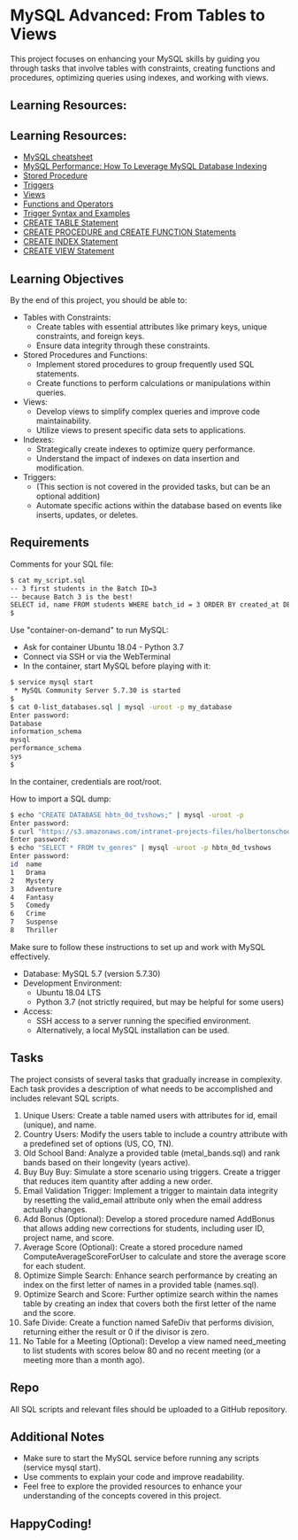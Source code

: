 # MySQL Advanced: From Tables to Views

This project focuses on enhancing your MySQL skills by guiding you through tasks that involve tables with constraints, creating functions and procedures, optimizing queries using indexes, and working with views.


## Learning Resources:
## Learning Resources:
- [MySQL cheatsheet](https://devhints.io/mysql)
- [MySQL Performance: How To Leverage MySQL Database Indexing](https://www.digitalocean.com/community/tutorials/mysql-indexing-for-performance)
- [Stored Procedure](https://dev.mysql.com/doc/refman/5.7/en/stored-programs-defining.html)
- [Triggers](https://dev.mysql.com/doc/refman/5.7/en/triggers.html)
- [Views](https://dev.mysql.com/doc/refman/5.7/en/views.html)
- [Functions and Operators](https://dev.mysql.com/doc/refman/5.7/en/functions.html)
- [Trigger Syntax and Examples](https://dev.mysql.com/doc/refman/5.7/en/trigger-syntax.html)
- [CREATE TABLE Statement](https://dev.mysql.com/doc/refman/5.7/en/create-table.html)
- [CREATE PROCEDURE and CREATE FUNCTION Statements](https://dev.mysql.com/doc/refman/5.7/en/create-procedure.html)
- [CREATE INDEX Statement](https://dev.mysql.com/doc/refman/5.7/en/create-index.html)
- [CREATE VIEW Statement](https://dev.mysql.com/doc/refman/5.7/en/create-view.html)



## Learning Objectives

By the end of this project, you should be able to:

- Tables with Constraints:
    - Create tables with essential attributes like primary keys, unique constraints, and foreign keys.
    - Ensure data integrity through these constraints.
- Stored Procedures and Functions:
    - Implement stored procedures to group frequently used SQL statements.
    - Create functions to perform calculations or manipulations within queries.
- Views:
    - Develop views to simplify complex queries and improve code maintainability.
    - Utilize views to present specific data sets to applications.
- Indexes:
    - Strategically create indexes to optimize query performance.
    - Understand the impact of indexes on data insertion and modification.
- Triggers:
    - (This section is not covered in the provided tasks, but can be an optional addition)
    - Automate specific actions within the database based on events like inserts, updates, or deletes.


## Requirements

Comments for your SQL file:

```bash
$ cat my_script.sql
-- 3 first students in the Batch ID=3
-- because Batch 3 is the best!
SELECT id, name FROM students WHERE batch_id = 3 ORDER BY created_at DESC LIMIT 3;
$
```

Use "container-on-demand" to run MySQL:

- Ask for container Ubuntu 18.04 - Python 3.7
- Connect via SSH or via the WebTerminal
- In the container, start MySQL before playing with it:

```bash
$ service mysql start
 * MySQL Community Server 5.7.30 is started
$
$ cat 0-list_databases.sql | mysql -uroot -p my_database
Enter password: 
Database
information_schema
mysql
performance_schema
sys
$
```

In the container, credentials are root/root.

How to import a SQL dump:

```bash
$ echo "CREATE DATABASE hbtn_0d_tvshows;" | mysql -uroot -p
Enter password: 
$ curl "https://s3.amazonaws.com/intranet-projects-files/holbertonschool-higher-level_programming+/274/hbtn_0d_tvshows.sql" -s | mysql -uroot -p hbtn_0d_tvshows
Enter password: 
$ echo "SELECT * FROM tv_genres" | mysql -uroot -p hbtn_0d_tvshows
Enter password: 
id  name
1   Drama
2   Mystery
3   Adventure
4   Fantasy
5   Comedy
6   Crime
7   Suspense
8   Thriller
```

Make sure to follow these instructions to set up and work with MySQL effectively.

- Database: MySQL 5.7 (version 5.7.30)
- Development Environment:
    - Ubuntu 18.04 LTS
    - Python 3.7 (not strictly required, but may be helpful for some users)
- Access:
    - SSH access to a server running the specified environment.
    - Alternatively, a local MySQL installation can be used.

## Tasks

The project consists of several tasks that gradually increase in complexity. Each task provides a description of what needs to be accomplished and includes relevant SQL scripts.

1. Unique Users: Create a table named users with attributes for id, email (unique), and name.
2. Country Users: Modify the users table to include a country attribute with a predefined set of options (US, CO, TN).
3. Old School Band: Analyze a provided table (metal_bands.sql) and rank bands based on their longevity (years active).
4. Buy Buy Buy: Simulate a store scenario using triggers. Create a trigger that reduces item quantity after adding a new order.
5. Email Validation Trigger: Implement a trigger to maintain data integrity by resetting the valid_email attribute only when the email address actually changes.
6. Add Bonus (Optional): Develop a stored procedure named AddBonus that allows adding new corrections for students, including user ID, project name, and score.
7. Average Score (Optional): Create a stored procedure named ComputeAverageScoreForUser to calculate and store the average score for each student.
8. Optimize Simple Search: Enhance search performance by creating an index on the first letter of names in a provided table (names.sql).
9. Optimize Search and Score: Further optimize search within the names table by creating an index that covers both the first letter of the name and the score.
10. Safe Divide: Create a function named SafeDiv that performs division, returning either the result or 0 if the divisor is zero.
11. No Table for a Meeting (Optional): Develop a view named need_meeting to list students with scores below 80 and no recent meeting (or a meeting more than a month ago).

## Repo

All SQL scripts and relevant files should be uploaded to a GitHub repository.

## Additional Notes

- Make sure to start the MySQL service before running any scripts (service mysql start).
- Use comments to explain your code and improve readability.
- Feel free to explore the provided resources to enhance your understanding of the concepts covered in this project.



## HappyCoding!
